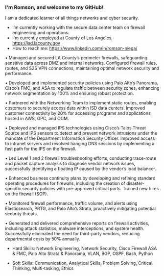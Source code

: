 ### I'm Romson, and welcome to my GitHub!

I am a dedicated learner of all things networks and cyber security. 

- I’m currently working with the secure data center team on firewall engineering and operations. 
- I'm currently employed at County of Los Angeles, https://isd.lacounty.gov
- How to reach me: https://www.linkedin.com/in/romson-niega/

•	Managed and secured LA County’s perimeter firewalls, safeguarding sensitive data across DMZ and internal networks. Configured firewall rules, routes, and S2S VPN connections, maintaining optimal network security and performance. 

•	Developed and implemented security policies using Palo Alto’s Panorama, Cisco’s FMC, and ASA to regulate traffic between security zones, enhancing network segmentation by 100% and ensuring robust protection. 

•	Partnered with the Networking Team to implement static routes, enabling customers to securely access data within ISD data centers. Improved customer connectivity by 20% for accessing programs and applications hosted in AWS, GPC, and OCM. 

•	Deployed and managed IPS technologies using Cisco’s Talos Threat Source and IPS sensors to detect and prevent network intrusions under the mandate of the Department Information Security Officer. Improved access to intranet servers and   resolved hanging DNS sessions by implementing a fast path for the IPS on the firewall.  

•	Led Level 1 and 2 firewall troubleshooting efforts, conducting trace-route and packet capture analysis to diagnose vendor network issues, successfully identifying a floating IP caused by the vendor’s load balancer. 

•	Enhanced business continuity plans by developing and refining standard operating procedures for firewalls, including the creation of disaster-specific security policies with pre-approved critical ports. Trained new hires on the firewall (SOP).  

•	Monitored firewall performance, traffic volume, and alerts using Elasticsearch, PRTG, and Palo Alto’s Strata, proactively mitigating potential security threats. 

•	Generated and delivered comprehensive reports on firewall activities, including attack statistics, malware interceptions, and system health. Successfully eliminated the need for third-party vendors, reducing departmental costs by 50% annually. 

  
- Hard Skills: Network Engineering, Network Security, Cisco Firewall ASA & FMC, Palo Alto Strata & Panorama, VLAN, BGP, OSPF, Bash, Python
  
- Soft Skills: Communication, Analytical Skills, Problem Solving, Critical Thinking, Multi-tasking, Ethics
<!--
**Romson-Niega/romson-niega** is a ✨ _special_ ✨ repository because its `README.md` (this file) appears on your GitHub profile.

Here are some ideas to get you started:

- 🔭 I’m currently working on ...
- 🌱 I’m currently learning ...
- 👯 I’m looking to collaborate on ...
- 🤔 I’m looking for help with ...
- 💬 Ask me about ...
- 📫 How to reach me: ...
- 😄 Pronouns: ...
- ⚡ Fun fact: ...
-->
